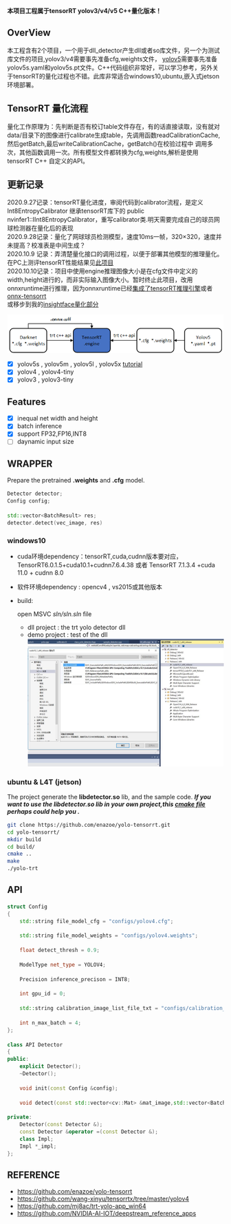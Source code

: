 **本项目工程属于tensorRT yolov3/v4/v5 C++量化版本！**
## OverView
本工程含有2个项目，一个用于dll_detector产生dll或者so库文件，另一个为测试库文件的项目,yolov3/v4需要事先准备cfg,weights文件， [yolov5](https://github.com/ultralytics/yolov5 )需要事先准备yolov5s.yaml和yolov5s.pt文件。C++代码组织非常好，可以学习参考，另外关于tensorRT的量化过程也不错。此库非常适合windows10,ubuntu,嵌入式jetson环境部署。<br>

## TensorRT 量化流程
 量化工作原理为：先判断是否有校订table文件存在，有的话直接读取，没有就对data/目录下的图像进行calibrate生成table，先调用函数readCalibrationCache,然后getBatch,最后writeCalibrationCache，getBatch()在校验过程中
 调用多次，其他函数调用一次。所有模型文件都转换为cfg,weights,解析是使用tensorRT C++ 自定义的API。
 
 
## 更新记录
2020.9.27记录：tensorRT量化进度，审阅代码到calibrator流程，是定义Int8EntropyCalibrator 继承tensorRT库下的 public nvinfer1::IInt8EntropyCalibrator，重写calibrator类.明天需要完成自己的球员网球检测器在量化后的表现<br>
2020.9.28记录：量化了网球球员检测模型，速度10ms一帧，320×320，速度并未提高？校准表是中间生成？<br>
2020.10.9 记录：弄清楚量化接口的调用过程，以便于部署其他模型的推理量化。在PC上测评tensorRT性能结果见[此项目](https://github.com/cuixing158/yolov3-yolov4) <br>
2020.10.10记录：项目中使用engine推理图像大小是在cfg文件中定义的width,height进行的，而非实际输入图像大小。暂时终止此项目，改用onnxruntime进行推理，因为onnxruntime已经[集成了tensorRT推理引擎](https://github.com/microsoft/onnxruntime/blob/master/docs/execution_providers/TensorRT-ExecutionProvider.md)或者[onnx-tensorrt](https://github.com/onnx/onnx-tensorrt)<br>
或移步到我的[insightface量化部分](https://github.com/cuixing158/InsightFace_Pytorch)

![](./configs/yolo-trt.png)
- [x] yolov5s , yolov5m , yolov5l , yolov5x [tutorial](yolov5_tutorial.md)
- [x] yolov4 , yolov4-tiny
- [x] yolov3 , yolov3-tiny

## Features

- [x] inequal net width and height
- [x] batch inference
- [x] support FP32,FP16,INT8
- [ ] daynamic input size

## WRAPPER

Prepare the pretrained __.weights__ and __.cfg__ model. 

```c++
Detector detector;
Config config;

std::vector<BatchResult> res;
detector.detect(vec_image, res)
```


### windows10
- cuda环境dependency：tensorRT,cuda,cudnn版本要对应，TensorRT6.0.1.5+cuda10.1+cudnn7.6.4.38 或者 TensorRT 7.1.3.4 +cuda 11.0 + cudnn 8.0 

- 软件环境dependency : opencv4 , vs2015或其他版本
- build:
  
    open MSVC _sln/sln.sln_ file 
    - dll project : the trt yolo detector dll
    - demo project : test of the dll
![图片](configs/config.jpg)<br>

### ubuntu & L4T (jetson)

The project generate the __libdetector.so__ lib, and the sample code.
**_If you want to use the libdetector.so lib in your own project,this [cmake file](https://github.com/enazoe/yolo-tensorrt/blob/master/scripts/CMakeLists.txt) perhaps could help you ._**


```bash
git clone https://github.com/enazoe/yolo-tensorrt.git
cd yolo-tensorrt/
mkdir build
cd build/
cmake ..
make
./yolo-trt
```
## API

```c++
struct Config
{
	std::string file_model_cfg = "configs/yolov4.cfg";

	std::string file_model_weights = "configs/yolov4.weights";

	float detect_thresh = 0.9;

	ModelType net_type = YOLOV4;

	Precision inference_precison = INT8;
	
	int gpu_id = 0;

	std::string calibration_image_list_file_txt = "configs/calibration_images.txt";

	int n_max_batch = 4;	
};

class API Detector
{
public:
	explicit Detector();
	~Detector();

	void init(const Config &config);

	void detect(const std::vector<cv::Mat> &mat_image,std::vector<BatchResult> &vec_batch_result);

private:
	Detector(const Detector &);
	const Detector &operator =(const Detector &);
	class Impl;
	Impl *_impl;
};
```

## REFERENCE

- https://github.com/enazoe/yolo-tensorrt
- https://github.com/wang-xinyu/tensorrtx/tree/master/yolov4
- https://github.com/mj8ac/trt-yolo-app_win64
- https://github.com/NVIDIA-AI-IOT/deepstream_reference_apps




